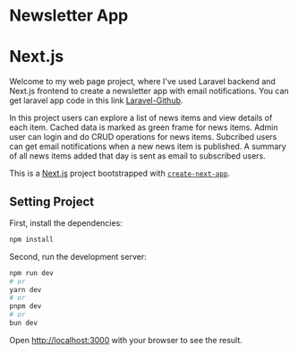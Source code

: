 # Newsletter App 

# Next.js

Welcome to my web page project, where I've used Laravel backend and Next.js frontend to create a newsletter app with email notifications. You can get laravel app code in this link [Laravel-Github](https://github.com/Sumeyye-Mete/Newsletter-Backend.git). 

In this project users can  explore a list of news items and view details of each item. Cached data is marked as green frame for news items. Admin user can login and do CRUD operations for news items. Subcribed users can get email notifications when a new news item is published. A summary of all news items added that day is sent as email to subscribed users.

This is a [Next.js](https://nextjs.org/) project bootstrapped with [`create-next-app`](https://github.com/vercel/next.js/tree/canary/packages/create-next-app).

## Setting Project 

First, install the dependencies:

```bash
npm install
```

Second, run the development server:

```bash
npm run dev
# or
yarn dev
# or
pnpm dev
# or
bun dev
```

Open [http://localhost:3000](http://localhost:3000) with your browser to see the result.

